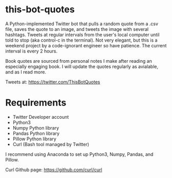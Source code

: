# this-bot-quotes
A Python-implemented Twitter bot that pulls a random quote from a .csv file, saves the quote to an image, and tweets the image with several hashtags. Tweets at regular intervals from the user's local computer until told to stop (aka control-c in the terminal). Not very elegant, but this is a weekend project by a code-ignorant engineer so have patience. The current interval is every 2 hours. 

Book quotes are sourced from personal notes I make after reading an especially engaging book. I will update the quotes regularly as avialable, and as I read more. 

Tweets at: https://twitter.com/ThisBotQuotes

# Requirements
- Twitter Developer account 
- Python3
- Numpy Python library
- Pandas Python library
- Pillow Python library
- Curl (Bash tool managed by Twitter)

I recommend using Anaconda to set up Python3, Numpy, Pandas, and Pillow. 

Curl Github page: https://github.com/curl/curl
